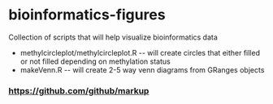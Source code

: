 bioinformatics-figures
======================

Collection of scripts that will help visualize bioinformatics data

* methylcircleplot/methylcircleplot.R -- will create circles that either filled or not filled depending on methylation status
* makeVenn.R -- will create 2-5 way venn diagrams from GRanges objects

### https://github.com/github/markup